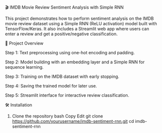 🎬 IMDB Movie Review Sentiment Analysis with Simple RNN

This project demonstrates how to perform sentiment analysis on the IMDB movie review dataset using a Simple RNN (ReLU activation) model built with TensorFlow/Keras.
It also includes a Streamlit web app where users can enter a review and get a positive/negative classification.

📌 Project Overview

Step 1: Text preprocessing using one-hot encoding and padding.

Step 2: Model building with an embedding layer and a Simple RNN for sequence learning.

Step 3: Training on the IMDB dataset with early stopping.

Step 4: Saving the trained model for later use.

Step 5: Streamlit interface for interactive review classification.

🛠 Installation

1. Clone the repository
   bash
   Copy
   Edit
   git clone https://github.com/yourusername/imdb-sentiment-rnn.git
   cd imdb-sentiment-rnn
